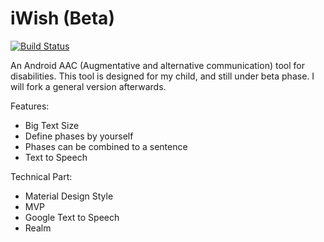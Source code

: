 # iWish (Beta)   
[![Build Status](https://travis-ci.org/ccjeng/iWish-Beta.svg?branch=master)](https://travis-ci.org/ccjeng/iWish-Beta)

An Android AAC (Augmentative and alternative communication) tool for disabilities.
This tool is designed for my child, and still under beta phase.
I will fork a general version afterwards.

Features:
* Big Text Size
* Define phases by yourself
* Phases can be combined to a sentence
* Text to Speech

Technical Part:
* Material Design Style
* MVP
* Google Text to Speech
* Realm

